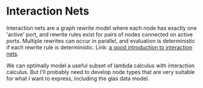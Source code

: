 # Interaction Nets

Interaction nets are a graph rewrite model where each node has exactly one 'active' port, and rewrite rules exist for pairs of nodes connected on active ports. Multiple rewrites can occur in parallel, and evaluation is deterministic if each rewrite rule is deterministic. Link: [a good introduction to interaction nets](https://zicklag.github.io/blog/interaction-nets-combinators-calculus/).

We can optimally model a useful subset of lambda calculus with interaction calculus. But I'll probably need to develop node types that are very suitable for what I want to express, including the glas data model.


